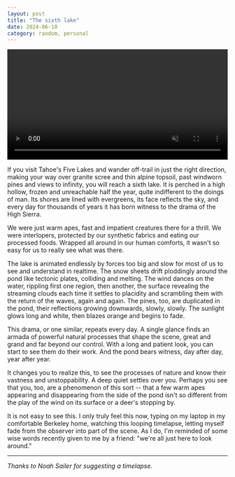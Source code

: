 ```yaml
---
layout: post
title: "The sixth lake"
date: 2024-06-10
category: random, personal
---
```



<p>
<video autoplay loop muted playsinline width="100%" style="display:block; margin: 0 auto;">
    <source src="{{site.baseurl}}/img/boolpool_timelapse/boolpool_timelapse.mp4" type="video/mp4">
</video>
</p>


If you visit Tahoe's Five Lakes and wander off-trail in just the right direction, making your way over granite scree and thin alpine topsoil, past windworn pines and views to infinity, you will reach a sixth lake.
It is perched in a high hollow, frozen and unreachable half the year, quite indifferent to the doings of man. Its shores are lined with evergreens, its face reflects the sky, and every day for thousands of years it has born witness to the drama of the High Sierra.

We were just warm apes, fast and impatient creatures there for a thrill. We were interlopers, protected by our synthetic fabrics and eating our processed foods. Wrapped all around in our human comforts, it wasn't so easy for us to really see what was there.

The lake is animated endlessly by forces too big and slow for most of us to see and understand in realtime. The snow sheets drift ploddingly around the pond like tectonic plates, colliding and melting. The wind dances on the water, rippling first one region, then another, the surface revealing the streaming clouds each time it settles to placidity and scrambling them with the return of the waves, again and again. The pines, too, are duplicated in the pond, their reflections growing downwards, slowly, slowly. The sunlight glows long and white, then blazes orange and begins to fade.

This drama, or one similar, repeats every day. A single glance finds an armada of powerful natural processes that shape the scene, great and grand and far beyond our control. With a long and patient look, you can start to see them do their work. And the pond bears witness, day after day, year after year.

It changes you to realize this, to see the processes of nature and know their vastness and unstoppability. A deep quiet settles over you. Perhaps you see that you, too, are a phenomenon of this sort -- that a few warm apes appearing and disappearing from the side of the pond isn't so different from the play of the wind on its surface or a deer's stopping by.

It is not easy to see this. I only truly feel this now, typing on my laptop in my comfortable Berkeley home, watching this looping timelapse, letting myself fade from the observer into part of the scene. As I do, I'm reminded of some wise words recently given to me by a friend: "we're all just here to look around."


***

*Thanks to Noah Sailer for suggesting a timelapse.*